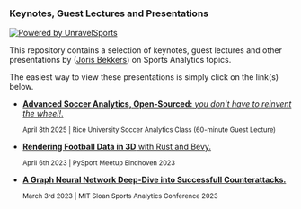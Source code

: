 ### Keynotes, Guest Lectures and Presentations 
[![Powered by UnravelSports](https://img.shields.io/badge/powered%20by-UnravelSports-orange.svg?style=flat&colorB=E6B611&colorA=C3C3C3)](https://unravelsports.github.io/)

This repository contains a selection of keynotes, guest lectures and other presentations by ([Joris Bekkers](https://www.linkedin.com/in/joris-bekkers-33138288/)) on Sports Analytics topics.

The easiest way to view these presentations is simply click on the link(s) below.

- [**Advanced Soccer Analytics, Open-Sourced:** _you don't have to reinvent the wheel!_.](https://htmlpreview.github.io/?https://github.com/UnravelSports/keynotes/blob/main/html/20250408-Rice-University.html) 

  <small>April 8th 2025 | Rice University Soccer Analytics Class (60-minute Guest Lecture)</small>


- [**Rendering Football Data in 3D** with Rust and Bevy.](https://github.com/UnravelSports/rs-football-3d)  

  <small>April 6th 2023 | PySport Meetup Eindhoven 2023</small>


- [**A Graph Neural Network Deep-Dive into Successfull Counterattacks.**](https://github.com/USSoccerFederation/ussf_ssac_23_soccer_gnn) 

  <small>March 3rd 2023 | MIT Sloan Sports Analytics Conference 2023</small>